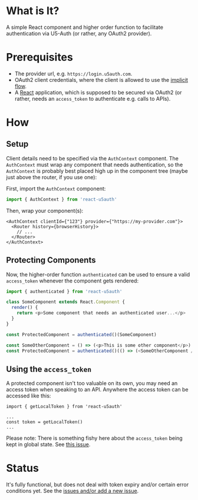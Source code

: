 # What is It?

A simple React component and higher order function to facilitate authentication
via U5-Auth (or rather, any OAuth2 provider).

# Prerequisites

* The provider url, e.g. `https://login.u5auth.com`.
* OAuth2 client credentials, where the client is allowed to use the
  [implicit flow](https://tools.ietf.org/html/rfc6749#section-1.3.2).
* A [React]() application, which is supposed to be secured via OAuth2 (or
  rather, needs an `access_token` to authenticate e.g. calls to APIs).

# How

## Setup

Client details need to be specified via the `AuthContext` component. The `AuthContext` must wrap any component that needs authentication, so the `AuthContext` is probably best placed high up in the component tree (maybe just above the router, if you use one):

First, import the `AuthContext` component:

```javascript
import { AuthContext } from 'react-u5auth'
```

Then, wrap your component(s):

```react
<AuthContext clientId={"123"} provider={"https://my-provider.com"}>
  <Router history={browserHistory}>
    // ...
  </Router>
</AuthContext>
```

## Protecting Components

Now, the higher-order function `authenticated` can be used to ensure a valid `access_token` whenever the component gets rendered:

```js
import { authenticated } from 'react-u5auth'

class SomeComponent extends React.Component {
  render() {
    return <p>Some component that needs an authenticated user...</p>
  }
}

const ProtectedComponent = authenticated()(SomeComponent)

const SomeOtherComponent = () => (<p>This is some other component</p>)
const ProtectedComponent = authenticated()(() => (<SomeOtherComponent />))
```

## Using the `access_token`

A protected component isn't too valuable on its own, you may need an access
token when speaking to an API. Anywhere the access token can be accessed like
this:

```
import { getLocalToken } from 'react-u5auth'

...
const token = getLocalToken()
...
```

Please note: There is something fishy here about the `access_token`
being kept in global state. See
[this issue](https://github.com/Uber5/react-u5auth/issues/3).

# Status

It's fully functional, but does not deal with token expiry and/or certain error conditions yet. See the
[issues and/or add a new issue](https://github.com/Uber5/react-u5auth/issues).
